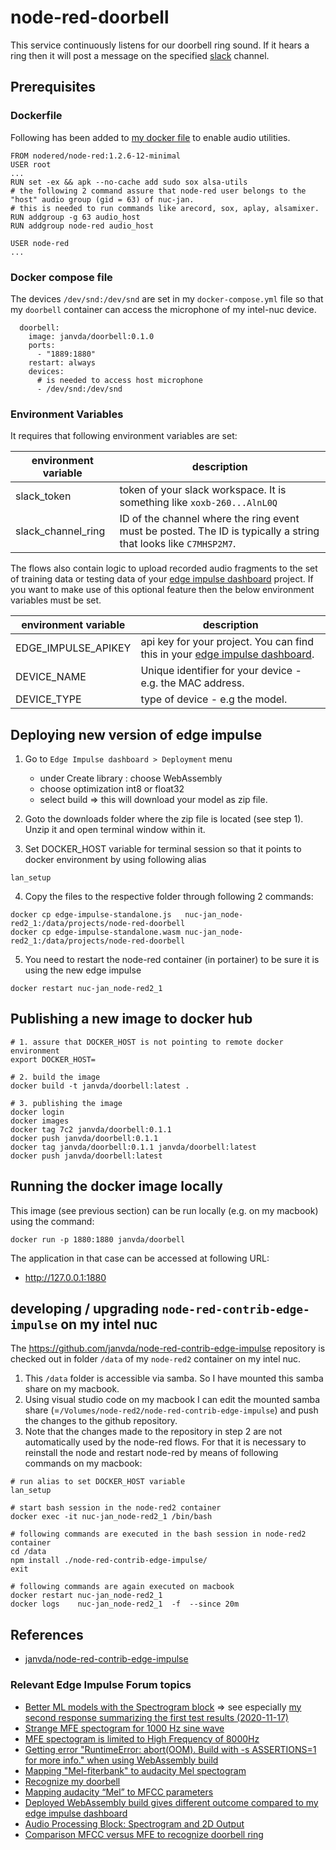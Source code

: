 # node-red-doorbell

This service continuously listens for our doorbell ring sound.
If it hears a ring then it will post a message on the specified [slack](https://slack.com/) channel.

## Prerequisites

### Dockerfile

Following has been added to [my docker file](Dockerfile) to enable audio utilities.

```
FROM nodered/node-red:1.2.6-12-minimal
USER root
...
RUN set -ex && apk --no-cache add sudo sox alsa-utils 
# the following 2 command assure that node-red user belongs to the "host" audio group (gid = 63) of nuc-jan.
# this is needed to run commands like arecord, sox, aplay, alsamixer.
RUN addgroup -g 63 audio_host
RUN addgroup node-red audio_host

USER node-red
...

```

### Docker compose file

The devices `/dev/snd:/dev/snd` are set in my `docker-compose.yml` file so that my `doorbell` container can access the microphone of my intel-nuc device. 

```
  doorbell:
    image: janvda/doorbell:0.1.0
    ports:
      - "1889:1880"
    restart: always
    devices:
      # is needed to access host microphone
      - /dev/snd:/dev/snd
```

### Environment Variables

It requires that following environment variables are set:

| environment variable | description |
| ------------- | ------------- |
| slack_token | token of your slack workspace.  It is something like `xoxb-260...AlnL0Q` |
| slack_channel_ring | ID of the channel where the ring event must be posted.  The ID is typically a string that looks like `C7MHSP2M7`. |

The flows also contain logic to upload recorded audio fragments to the set of training data or testing data of your [edge impulse dashboard](https://studio.edgeimpulse.com/) project.
If you want to make use of this optional feature then the below environment variables must be set.

| environment variable | description |
| ------------- | ------------- |
| EDGE_IMPULSE_APIKEY  | api key for your project. You can find this in your [edge impulse dashboard](https://studio.edgeimpulse.com/).  |
| DEVICE_NAME  | Unique identifier for your device - e.g. the MAC address. |
| DEVICE_TYPE  | type of device - e.g the model.|

## Deploying new version of edge impulse

1. Go to `Edge Impulse dashboard > Deployment` menu
   * under Create library : choose WebAssembly
   * choose optimization int8 or float32
   * select build => this will download your model as zip file.

2. Goto the downloads folder where the zip file is located (see step 1).  Unzip it and open terminal window within it.

3. Set DOCKER_HOST variable for terminal session so that it points to docker environment by using following alias

```
lan_setup
```

4. Copy the files to the respective folder through following 2 commands:

```
docker cp edge-impulse-standalone.js   nuc-jan_node-red2_1:/data/projects/node-red-doorbell
docker cp edge-impulse-standalone.wasm nuc-jan_node-red2_1:/data/projects/node-red-doorbell
```

5. You need to restart the node-red container (in portainer) to be sure it is using the new edge impulse

```
docker restart nuc-jan_node-red2_1
```

## Publishing a new image to docker hub

```
# 1. assure that DOCKER_HOST is not pointing to remote docker environment
export DOCKER_HOST=

# 2. build the image
docker build -t janvda/doorbell:latest .

# 3. publishing the image
docker login
docker images
docker tag 7c2 janvda/doorbell:0.1.1
docker push janvda/doorbell:0.1.1
docker tag janvda/doorbell:0.1.1 janvda/doorbell:latest
docker push janvda/doorbell:latest
```
## Running the docker image locally

This image (see previous section) can be run locally (e.g. on my macbook) using the command:
```
docker run -p 1880:1880 janvda/doorbell
```

The application in that case can be accessed at following URL:
* http://127.0.0.1:1880
## developing / upgrading `node-red-contrib-edge-impulse` on my intel nuc

The https://github.com/janvda/node-red-contrib-edge-impulse repository is checked out in folder `/data` of my `node-red2` container on my intel nuc.

1. This `/data` folder is accessible via samba.  So I have mounted this samba share on my macbook.
2. Using visual studio code on my macbook I can edit the mounted samba share (=`/Volumes/node-red2/node-red-contrib-edge-impulse`) and push the changes to the github repository.
3. Note that the changes made to the repository in step 2 are not automatically used by the node-red flows.  For that it is necessary to reinstall the node and restart node-red by means of following commands on my macbook:

```
# run alias to set DOCKER_HOST variable
lan_setup

# start bash session in the node-red2 container
docker exec -it nuc-jan_node-red2_1 /bin/bash

# following commands are executed in the bash session in node-red2 container
cd /data
npm install ./node-red-contrib-edge-impulse/
exit

# following commands are again executed on macbook
docker restart nuc-jan_node-red2_1
docker logs    nuc-jan_node-red2_1  -f  --since 20m
```

## References

* [janvda/node-red-contrib-edge-impulse](https://github.com/janvda/node-red-contrib-edge-impulse)

### Relevant Edge Impulse Forum topics

* [Better ML models with the Spectrogram block](https://forum.edgeimpulse.com/t/better-ml-models-with-the-spectrogram-block/929) => see especially [my second response summarizing the first test results (2020-11-17)](https://forum.edgeimpulse.com/t/better-ml-models-with-the-spectrogram-block/929/2)
* [Strange MFE spectogram for 1000 Hz sine wave](https://forum.edgeimpulse.com/t/strange-mfe-spectogram-for-1000-hz-sine-wave/902)
* [MFE spectogram is limited to High Frequency of 8000Hz](https://forum.edgeimpulse.com/t/mfe-spectogram-is-limited-to-high-frequency-of-8000hz/903)
* [Getting error "RuntimeError: abort(OOM). Build with -s ASSERTIONS=1 for more info." when using WebAssembly build](https://forum.edgeimpulse.com/t/getting-error-runtimeerror-abort-oom-build-with-s-assertions-1-for-more-info-when-using-webassembly-build/895)
* [Mapping "Mel-fiterbank" to audacity Mel spectogram](https://forum.edgeimpulse.com/t/mapping-mel-fiterbank-to-audacity-mel-spectogram/894)
* [Recognize my doorbell](https://forum.edgeimpulse.com/t/recognize-my-doorbell/557)
* [Mapping audacity “Mel” to MFCC parameters](https://forum.edgeimpulse.com/t/mapping-audacity-mel-to-mfcc-parameters/567)
* [Deployed WebAssembly build gives different outcome compared to my edge impulse dashboard](https://forum.edgeimpulse.com/t/deployed-webassembly-build-gives-different-outcome-compared-to-my-edge-impulse-dashboard/599)
* [Audio Processing Block: Spectrogram and 2D Output](https://forum.edgeimpulse.com/t/audio-processing-block-spectrogram-and-2d-output/734)
* [Comparison MFCC versus MFE to recognize doorbell ring](https://forum.edgeimpulse.com/t/comparison-mfcc-versus-mfe-to-recognize-doorbell-ring/765)
